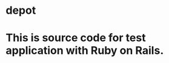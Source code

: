 depot
============================================================
This is source code for test application with Ruby on Rails.
============================================================
